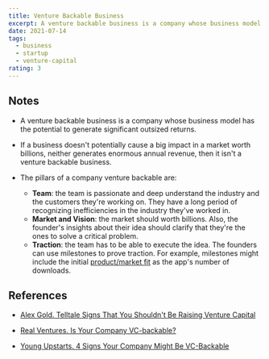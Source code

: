 ```yaml
---
title: Venture Backable Business
excerpt: A venture backable business is a company whose business model has the potential to generate significant outsized returns.
date: 2021-07-14
tags:
  - business
  - startup
  - venture-capital
rating: 3
---
```


## Notes

- A venture backable business is a company whose business model has the potential to generate significant outsized returns.

- If a business doesn't potentially cause a big impact in a market worth billions, neither generates enormous annual revenue, then it isn't a venture backable business.

- The pillars of a company venture backable are:
  - **Team**: the team is passionate and deep understand the industry and the customers they're working on. They have a long period of recognizing inefficiencies in the industry they've worked in.
  - **Market and Vision**: the market should worth billions. Also, the founder's insights about their idea should clarify that they're the ones to solve a critical problem.
  - **Traction**: the team has to be able to execute the idea. The founders can use milestones to prove traction. For example, milestones might include the initial [product/market fit](/zettelkasten/product-market-fit) as the app's number of downloads.

## References

- [Alex Gold. Telltale Signs That You Shouldn't Be Raising Venture Capital](https://www.entrepreneur.com/article/345358)

- [Real Ventures. Is Your Company VC-backable?](https://blog.frontrow.ventures/is-your-company-vc-backable-1ed1f549c65e)

- [Young Upstarts. 4 Signs Your Company Might Be VC-Backable](https://www.youngupstarts.com/2020/07/07/4-signs-your-company-might-be-vc-backable/)
